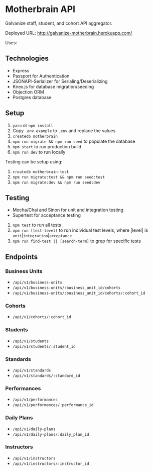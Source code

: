 # Motherbrain API

Galvanize staff, student, and cohort API aggregator.

Deployed URL: http://galvanize-motherbrain.herokuapp.com/

Uses:

## Technologies

* Express
* Passport for Authentication
* JSONAPI-Serializer for Serialing/Deserializing
* Knex.js for database migration/seeding
* Objection ORM
* Postgres database

## Setup

1. `yarn` or `npm install`
1. Copy `.env.example` to `.env` and replace the values
1. `createdb motherbrain`
1. `npm run migrate && npm run seed` to populate the database
1. `npm start` to run production build
1. `npm run dev` to run locally

Testing can be setup using:

1. `createdb motherbrain-test`
1. `npm run migrate:test && npm run seed:test`
1. `npm run migrate:dev && npm run seed:dev`

## Testing

* Mocha/Chai and Sinon for unit and integration testing
* Supertest for acceptance testing
1. `npm test` to run all tests
1. `npm run [test-level]` to run individual test levels, where [level] is `unit`|`integration`|`acceptance`
1. `npm run find-test || [search-term]` to grep for specific tests

## Endpoints

### Business Units

* `/api/v1/business-units`
* `/api/v1/business-units/:business_unit_id/cohorts`
* `/api/v1/business-units/:business_unit_id/cohorts/:cohort_id`

### Cohorts

* `/api/v1/cohorts/:cohort_id`

### Students

* `/api/v1/students`
* `/api/v1/students/:student_id`

### Standards

* `/api/v1/standards`
* `/api/v1/standards/:standard_id`

### Performances

* `/api/v1/performances`
* `/api/v1/performances/:performance_id`

### Daily Plans

* `/api/v1/daily-plans`
* `/api/v1/daily-plans/:daily_plan_id`

### Instructors

* `/api/v1/instructors`
* `/api/v1/instructors/:instructor_id`
